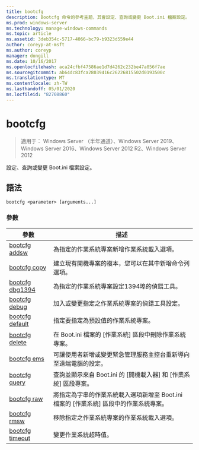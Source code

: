 ```yaml
---
title: bootcfg
description: Bootcfg 命令的參考主題，其會設定、查詢或變更 Boot.ini 檔案設定。
ms.prod: windows-server
ms.technology: manage-windows-commands
ms.topic: article
ms.assetid: 3deb354c-5717-4066-bc79-b9323d559e44
author: coreyp-at-msft
ms.author: coreyp
manager: dongill
ms.date: 10/16/2017
ms.openlocfilehash: aca24cfbf47586ae1d7d4262c232be47a056f7ae
ms.sourcegitcommit: ab64dc83fca28039416c26226815502d0193500c
ms.translationtype: MT
ms.contentlocale: zh-TW
ms.lasthandoff: 05/01/2020
ms.locfileid: "82708860"
---
```

# <a name="bootcfg"></a>bootcfg

> 適用于： Windows Server （半年通道）、Windows Server 2019、Windows Server 2016、Windows Server 2012 R2、Windows Server 2012

設定、查詢或變更 Boot.ini 檔案設定。

## <a name="syntax"></a>語法

```  
bootcfg <parameter> [arguments...]  
```

### <a name="parameters"></a>參數

| 參數 | 描述 |
| --------- | ----------- |
| [bootcfg addsw](bootcfg-addsw.md) | 為指定的作業系統專案新增作業系統載入選項。 |
| [bootcfg copy](bootcfg-copy.md) | 建立現有開機專案的複本，您可以在其中新增命令列選項。 |
| [bootcfg dbg1394](bootcfg-dbg1394.md) | 為指定的作業系統專案設定1394埠的偵錯工具。 |
| [bootcfg debug](bootcfg-debug.md) | 加入或變更指定之作業系統專案的偵錯工具設定。 |
| [bootcfg default](bootcfg-default.md) | 指定要指定為預設值的作業系統專案。 |
| [bootcfg delete](bootcfg-delete.md) | 在 Boot.ini 檔案的 [作業系統] 區段中刪除作業系統專案。 |
| [bootcfg ems](bootcfg-ems.md) | 可讓使用者新增或變更緊急管理服務主控台重新導向至遠端電腦的設定。 |
| [bootcfg query](bootcfg-query.md) | 查詢並顯示來自 Boot.ini 的 [開機載入器] 和 [作業系統] 區段專案。 |
| [bootcfg raw](bootcfg-raw.md) | 將指定為字串的作業系統載入選項新增至 Boot.ini 檔案的 [作業系統] 區段中的作業系統專案。 |
| [bootcfg rmsw](bootcfg-rmsw.md) | 移除指定之作業系統專案的作業系統載入選項。 |
| [bootcfg timeout](bootcfg-timeout.md) | 變更作業系統超時值。 |

